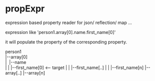 propExpr
========

expression based property reader for json/ reflection/ map ...

expression like 'person1.array[0].name.first_name[0]'

it will populate the property of the corresponding property.

person1<br/> 
|--array[0]<br/>
|&nbsp;&nbsp;|--name<br/>
|   |   |--first_name[0]    <-- target
|   |   |--first_name[..]
|   |   |--first_name[n]
|--array[..]
|--array[n]